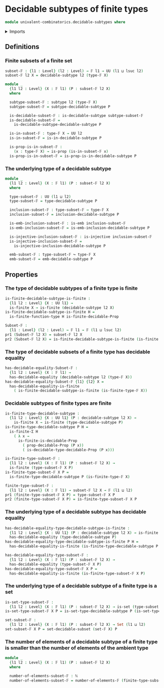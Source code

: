 # Decidable subtypes of finite types

```agda
module univalent-combinatorics.decidable-subtypes where
```

<details><summary>Imports</summary>

```agda
open import foundation.decidable-subtypes public
open import elementary-number-theory.inequality-natural-numbers
open import elementary-number-theory.natural-numbers
open import foundation.decidable-equality
open import foundation.decidable-propositions
open import foundation.dependent-pair-types
open import foundation.embeddings
open import foundation.injective-maps
open import foundation.propositions
open import foundation.sets
open import foundation.subtypes
open import foundation.universe-levels
open import univalent-combinatorics.dependent-sum-finite-types
open import univalent-combinatorics.equality-finite-types
open import univalent-combinatorics.finite-types
open import univalent-combinatorics.function-types
```

</details>

## Definitions

### Finite subsets of a finite set

```agda
subset-𝔽 : {l1 : Level} (l2 : Level) → 𝔽 l1 → UU (l1 ⊔ lsuc l2)
subset-𝔽 l2 X = decidable-subtype l2 (type-𝔽 X)

module _
  {l1 l2 : Level} (X : 𝔽 l1) (P : subset-𝔽 l2 X)
  where

  subtype-subset-𝔽 : subtype l2 (type-𝔽 X)
  subtype-subset-𝔽 = subtype-decidable-subtype P

  is-decidable-subset-𝔽 : is-decidable-subtype subtype-subset-𝔽
  is-decidable-subset-𝔽 =
    is-decidable-subtype-decidable-subtype P

  is-in-subset-𝔽 : type-𝔽 X → UU l2
  is-in-subset-𝔽 = is-in-decidable-subtype P

  is-prop-is-in-subset-𝔽 :
    (x : type-𝔽 X) → is-prop (is-in-subset-𝔽 x)
  is-prop-is-in-subset-𝔽 = is-prop-is-in-decidable-subtype P
```

### The underlying type of a decidable subtype

```agda
module _
  {l1 l2 : Level} (X : 𝔽 l1) (P : subset-𝔽 l2 X)
  where

  type-subset-𝔽 : UU (l1 ⊔ l2)
  type-subset-𝔽 = type-decidable-subtype P

  inclusion-subset-𝔽 : type-subset-𝔽 → type-𝔽 X
  inclusion-subset-𝔽 = inclusion-decidable-subtype P

  is-emb-inclusion-subset-𝔽 : is-emb inclusion-subset-𝔽
  is-emb-inclusion-subset-𝔽 = is-emb-inclusion-decidable-subtype P

  is-injective-inclusion-subset-𝔽 : is-injective inclusion-subset-𝔽
  is-injective-inclusion-subset-𝔽 =
    is-injective-inclusion-decidable-subtype P

  emb-subset-𝔽 : type-subset-𝔽 ↪ type-𝔽 X
  emb-subset-𝔽 = emb-decidable-subtype P
```

## Properties

### The type of decidable subtypes of a finite type is finite

```agda
is-finite-decidable-subtype-is-finite :
  {l1 l2 : Level} {X : UU l1} →
  is-finite X → is-finite (decidable-subtype l2 X)
is-finite-decidable-subtype-is-finite H =
  is-finite-function-type H is-finite-decidable-Prop

Subset-𝔽 :
  {l1 : Level} (l2 : Level) → 𝔽 l1 → 𝔽 (l1 ⊔ lsuc l2)
pr1 (Subset-𝔽 l2 X) = subset-𝔽 l2 X
pr2 (Subset-𝔽 l2 X) = is-finite-decidable-subtype-is-finite (is-finite-type-𝔽 X)
```

### The type of decidable subsets of a finite type has decidable equality

```agda
has-decidable-equality-Subset-𝔽 :
  {l1 l2 : Level} (X : 𝔽 l1) →
  has-decidable-equality (decidable-subtype l2 (type-𝔽 X))
has-decidable-equality-Subset-𝔽 {l1} {l2} X =
  has-decidable-equality-is-finite
    ( is-finite-decidable-subtype-is-finite (is-finite-type-𝔽 X))
```

### Decidable subtypes of finite types are finite

```agda
is-finite-type-decidable-subtype :
  {l1 l2 : Level} {X : UU l1} (P : decidable-subtype l2 X) →
    is-finite X → is-finite (type-decidable-subtype P)
is-finite-type-decidable-subtype P H =
  is-finite-Σ H
    ( λ x →
      is-finite-is-decidable-Prop
        ( prop-decidable-Prop (P x))
        ( is-decidable-type-decidable-Prop (P x)))

is-finite-type-subset-𝔽 :
  {l1 l2 : Level} (X : 𝔽 l1) (P : subset-𝔽 l2 X) →
  is-finite (type-subset-𝔽 X P)
is-finite-type-subset-𝔽 X P =
  is-finite-type-decidable-subtype P (is-finite-type-𝔽 X)

finite-type-subset-𝔽 :
  {l1 l2 : Level} (X : 𝔽 l1) → subset-𝔽 l2 X → 𝔽 (l1 ⊔ l2)
pr1 (finite-type-subset-𝔽 X P) = type-subset-𝔽 X P
pr2 (finite-type-subset-𝔽 X P) = is-finite-type-subset-𝔽 X P
```

### The underlying type of a decidable subtype has decidable equality

```agda
has-decidable-equality-type-decidable-subtype-is-finite :
  {l1 l2 : Level} {X : UU l1} (P : decidable-subtype l2 X) → is-finite X →
  has-decidable-equality (type-decidable-subtype P)
has-decidable-equality-type-decidable-subtype-is-finite P H =
  has-decidable-equality-is-finite (is-finite-type-decidable-subtype P H)

has-decidable-equality-type-subset-𝔽 :
  {l1 l2 : Level} (X : 𝔽 l1) (P : subset-𝔽 l2 X) →
  has-decidable-equality (type-subset-𝔽 X P)
has-decidable-equality-type-subset-𝔽 X P =
  has-decidable-equality-is-finite (is-finite-type-subset-𝔽 X P)
```

### The underlying type of a decidable subtype of a finite type is a set

```agda
is-set-type-subset-𝔽 :
  {l1 l2 : Level} (X : 𝔽 l1) (P : subset-𝔽 l2 X) → is-set (type-subset-𝔽 X P)
is-set-type-subset-𝔽 X P = is-set-type-decidable-subtype P (is-set-type-𝔽 X)

set-subset-𝔽 :
  {l1 l2 : Level} (X : 𝔽 l1) (P : subset-𝔽 l2 X) → Set (l1 ⊔ l2)
set-subset-𝔽 X P = set-decidable-subset (set-𝔽 X) P
```

### The number of elements of a decidable subtype of a finite type is smaller than the number of elements of the ambient type

```agda
module _
  {l1 l2 : Level} (X : 𝔽 l1) (P : subset-𝔽 l2 X)
  where

  number-of-elements-subset-𝔽 : ℕ
  number-of-elements-subset-𝔽 = number-of-elements-𝔽 (finite-type-subset-𝔽 X P)
```
